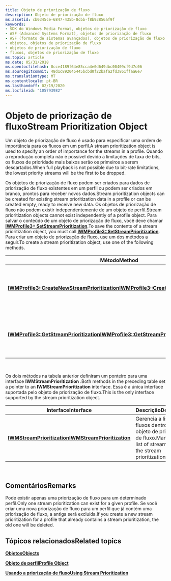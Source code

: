 ```yaml
---
title: Objeto de priorização de fluxo
description: Objeto de priorização de fluxo
ms.assetid: cb0345ce-6847-435b-8cbb-f8b93856af9f
keywords:
- SDK do Windows Media Format, objetos de priorização de fluxo
- ASF (Advanced Systems Format), objetos de priorização de fluxo
- ASF (formato de sistemas avançados), objetos de priorização de fluxo
- objetos, objetos de priorização de fluxo
- objetos de priorização de fluxo
- fluxos, objetos de priorização de fluxo
ms.topic: article
ms.date: 05/31/2018
ms.openlocfilehash: 8cce4189f64e85cca4e0d649dbc00409cf9d7c06
ms.sourcegitcommit: 48d1c892045445bcbd0f22bafa2fd3861ffaa6e7
ms.translationtype: MT
ms.contentlocale: pt-BR
ms.lasthandoff: 02/19/2020
ms.locfileid: "105793982"
---
```

# <a name="stream-prioritization-object"></a><span data-ttu-id="30d63-109">Objeto de priorização de fluxo</span><span class="sxs-lookup"><span data-stu-id="30d63-109">Stream Prioritization Object</span></span>

<span data-ttu-id="30d63-110">Um objeto de priorização de fluxo é usado para especificar uma ordem de importância para os fluxos em um perfil.</span><span class="sxs-lookup"><span data-stu-id="30d63-110">A stream prioritization object is used to specify an order of importance for the streams in a profile.</span></span> <span data-ttu-id="30d63-111">Quando a reprodução completa não é possível devido a limitações de taxa de bits, os fluxos de prioridade mais baixos serão os primeiros a serem descartados.</span><span class="sxs-lookup"><span data-stu-id="30d63-111">When full playback is not possible due to bit-rate limitations, the lowest priority streams will be the first to be dropped.</span></span>

<span data-ttu-id="30d63-112">Os objetos de priorização de fluxo podem ser criados para dados de priorização de fluxo existentes em um perfil ou podem ser criados em branco, prontos para receber novos dados.</span><span class="sxs-lookup"><span data-stu-id="30d63-112">Stream prioritization objects can be created for existing stream prioritization data in a profile or can be created empty, ready to receive new data.</span></span> <span data-ttu-id="30d63-113">Os objetos de priorização de fluxo não podem existir independentemente de um objeto de perfil.</span><span class="sxs-lookup"><span data-stu-id="30d63-113">Stream prioritization objects cannot exist independently of a profile object.</span></span> <span data-ttu-id="30d63-114">Para salvar o conteúdo de um objeto de priorização de fluxo, você deve chamar [**IWMProfile3:: SetStreamPrioritization**](/previous-versions/windows/desktop/api/Wmsdkidl/nf-wmsdkidl-iwmprofile3-setstreamprioritization).</span><span class="sxs-lookup"><span data-stu-id="30d63-114">To save the contents of a stream prioritization object, you must call [**IWMProfile3::SetStreamPrioritization**](/previous-versions/windows/desktop/api/Wmsdkidl/nf-wmsdkidl-iwmprofile3-setstreamprioritization).</span></span> <span data-ttu-id="30d63-115">Para criar um objeto de priorização de fluxo, use um dos métodos a seguir.</span><span class="sxs-lookup"><span data-stu-id="30d63-115">To create a stream prioritization object, use one of the following methods.</span></span>



| <span data-ttu-id="30d63-116">Método</span><span class="sxs-lookup"><span data-stu-id="30d63-116">Method</span></span>                                                                                          | <span data-ttu-id="30d63-117">Descrição</span><span class="sxs-lookup"><span data-stu-id="30d63-117">Description</span></span>                                                                  |
|-------------------------------------------------------------------------------------------------|------------------------------------------------------------------------------|
| [<span data-ttu-id="30d63-118">**IWMProfile3::CreateNewStreamPrioritization**</span><span class="sxs-lookup"><span data-stu-id="30d63-118">**IWMProfile3::CreateNewStreamPrioritization**</span></span>](/previous-versions/windows/desktop/api/Wmsdkidl/nf-wmsdkidl-iwmprofile3-createnewstreamprioritization) | <span data-ttu-id="30d63-119">Cria um objeto de priorização de fluxo sem nenhum dado.</span><span class="sxs-lookup"><span data-stu-id="30d63-119">Creates a stream prioritization object without any data.</span></span>                     |
| [<span data-ttu-id="30d63-120">**IWMProfile3::GetStreamPrioritization**</span><span class="sxs-lookup"><span data-stu-id="30d63-120">**IWMProfile3::GetStreamPrioritization**</span></span>](/previous-versions/windows/desktop/api/Wmsdkidl/nf-wmsdkidl-iwmprofile3-getstreamprioritization)             | <span data-ttu-id="30d63-121">Cria um objeto de priorização de fluxo populado com dados do perfil.</span><span class="sxs-lookup"><span data-stu-id="30d63-121">Creates a stream prioritization object populated with data from the profile.</span></span> |



 

<span data-ttu-id="30d63-122">Os dois métodos na tabela anterior definiram um ponteiro para uma interface **IWMStreamPrioritization** .</span><span class="sxs-lookup"><span data-stu-id="30d63-122">Both methods in the preceding table set a pointer to an **IWMStreamPrioritization** interface.</span></span> <span data-ttu-id="30d63-123">Essa é a única interface suportada pelo objeto de priorização de fluxo.</span><span class="sxs-lookup"><span data-stu-id="30d63-123">This is the only interface supported by the stream prioritization object.</span></span>



| <span data-ttu-id="30d63-124">Interface</span><span class="sxs-lookup"><span data-stu-id="30d63-124">Interface</span></span>                                                  | <span data-ttu-id="30d63-125">Descrição</span><span class="sxs-lookup"><span data-stu-id="30d63-125">Description</span></span>                                                          |
|------------------------------------------------------------|----------------------------------------------------------------------|
| [<span data-ttu-id="30d63-126">**IWMStreamPrioritization**</span><span class="sxs-lookup"><span data-stu-id="30d63-126">**IWMStreamPrioritization**</span></span>](/previous-versions/windows/desktop/api/wmsdkidl/nn-wmsdkidl-iwmstreamprioritization) | <span data-ttu-id="30d63-127">Gerencia a lista de fluxos dentro do objeto de priorização de fluxo.</span><span class="sxs-lookup"><span data-stu-id="30d63-127">Manages the list of streams within the stream prioritization object.</span></span> |



 

## <a name="remarks"></a><span data-ttu-id="30d63-128">Comentários</span><span class="sxs-lookup"><span data-stu-id="30d63-128">Remarks</span></span>

<span data-ttu-id="30d63-129">Pode existir apenas uma priorização de fluxo para um determinado perfil.</span><span class="sxs-lookup"><span data-stu-id="30d63-129">Only one stream prioritization can exist for a given profile.</span></span> <span data-ttu-id="30d63-130">Se você criar uma nova priorização de fluxo para um perfil que já contém uma priorização de fluxo, a antiga será excluída.</span><span class="sxs-lookup"><span data-stu-id="30d63-130">If you create a new stream prioritization for a profile that already contains a stream prioritization, the old one will be deleted.</span></span>

## <a name="related-topics"></a><span data-ttu-id="30d63-131">Tópicos relacionados</span><span class="sxs-lookup"><span data-stu-id="30d63-131">Related topics</span></span>

<dl> <dt>

[<span data-ttu-id="30d63-132">**Objetos**</span><span class="sxs-lookup"><span data-stu-id="30d63-132">**Objects**</span></span>](objects.md)
</dt> <dt>

[<span data-ttu-id="30d63-133">**Objeto de perfil**</span><span class="sxs-lookup"><span data-stu-id="30d63-133">**Profile Object**</span></span>](profile-object.md)
</dt> <dt>

[<span data-ttu-id="30d63-134">**Usando a priorização de fluxo**</span><span class="sxs-lookup"><span data-stu-id="30d63-134">**Using Stream Prioritization**</span></span>](using-stream-prioritization.md)
</dt> </dl>

 

 




